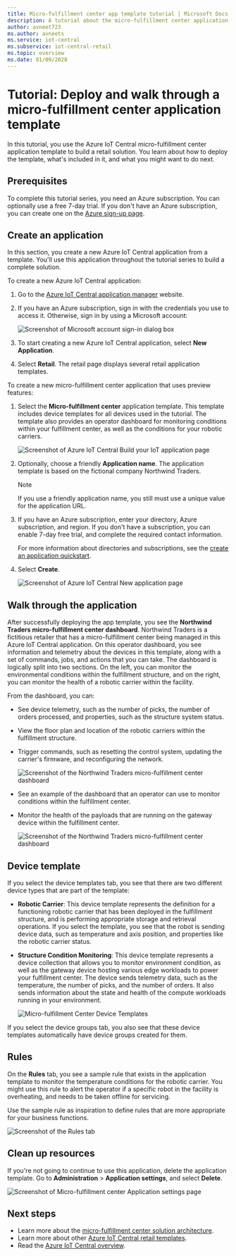 ```yaml
---
title: Micro-fulfillment center app template tutorial | Microsoft Docs
description: A tutorial about the micro-fulfillment center application template for Azure IoT Central
author: avneet723
ms.author: avneets 
ms.service: iot-central
ms.subservice: iot-central-retail
ms.topic: overview
ms.date: 01/09/2020
---
```


# Tutorial: Deploy and walk through a micro-fulfillment center application template

In this tutorial, you use the Azure IoT Central micro-fulfillment center application template to build a retail solution. You learn about how to deploy the template, what's included in it, and what you might want to do next.

## Prerequisites
To complete this tutorial series, you need an Azure subscription. You can optionally use a free 7-day trial. If you don't have an Azure subscription, you can create one on the [Azure sign-up page](https://aka.ms/createazuresubscription).

## Create an application 
In this section, you create a new Azure IoT Central application from a template. You'll use this application throughout the tutorial series to build a complete solution.

To create a new Azure IoT Central application:

1. Go to the [Azure IoT Central application manager](https://aka.ms/iotcentral) website.
1. If you have an Azure subscription, sign in with the credentials you use to access it. Otherwise, sign in by using a Microsoft account:

   ![Screenshot of Microsoft account sign-in dialog box](./media/tutorial-in-store-analytics-create-app-pnp/sign-in.png)

1. To start creating a new Azure IoT Central application, select **New Application**.

1. Select **Retail**.  The retail page displays several retail application templates.

To create a new micro-fulfillment center application that uses preview features:  
1. Select the **Micro-fulfillment center** application template. This template includes device templates for all devices used in the tutorial. The template also provides an operator dashboard for monitoring conditions within your fulfillment center, as well as the conditions for your robotic carriers. 

    ![Screenshot of Azure IoT Central Build your IoT application page](./media/tutorial-micro-fulfillment-center-app-pnp/iotc-retail-homepage-mfc.png)
    
1. Optionally, choose a friendly **Application name**. The application template is based on the fictional company Northwind Traders. 

    >[!NOTE]
    >If you use a friendly application name, you still must use a unique value for the application URL.

1. If you have an Azure subscription, enter your directory, Azure subscription, and region. If you don't have a subscription, you can enable 7-day free trial, and complete the required contact information.  

    For more information about directories and subscriptions, see the [create an application quickstart](../preview/quick-deploy-iot-central.md).

1. Select **Create**.

    ![Screenshot of Azure IoT Central New application page](./media/tutorial-micro-fulfillment-center-app-pnp/iotc-retail-create-app-mfc.png)

## Walk through the application 

After successfully deploying the app template, you see the **Northwind Traders micro-fulfillment center dashboard**. Northwind Traders is a fictitious retailer that has a micro-fulfillment center being managed in this Azure IoT Central application. On this operator dashboard, you see information and telemetry about the devices in this template, along with a set of commands, jobs, and actions that you can take. The dashboard is logically split into two sections. On the left, you can monitor the environmental conditions within the fulfillment structure, and on the right, you can monitor the health of a robotic carrier within the facility.  

From the dashboard, you can:
   * See device telemetry, such as the number of picks, the number of orders processed, and properties, such as the structure system status.  
   * View the floor plan and location of the robotic carriers within the fulfillment structure.
   * Trigger commands, such as resetting the control system, updating the carrier's firmware, and reconfiguring the network.

     ![Screenshot of the Northwind Traders micro-fulfillment center dashboard](./media/tutorial-micro-fulfillment-center-app-pnp/mfc-dashboard1.png)
   * See an example of the dashboard that an operator can use to monitor conditions within the fulfillment center. 
   * Monitor the health of the payloads that are running on the gateway device within the fulfillment center.    

     ![Screenshot of the Northwind Traders micro-fulfillment center dashboard](./media/tutorial-micro-fulfillment-center-app-pnp/mfc-dashboard2.png)

## Device template
If you select the device templates tab, you see that there are two different device types that are part of the template: 
   * **Robotic Carrier**: This device template represents the definition for a functioning robotic carrier that has been deployed in the fulfillment structure, and is performing appropriate storage and retrieval operations. If you select the template, you see that the robot is sending device data, such as temperature and axis position, and properties like the robotic carrier status. 
   * **Structure Condition Monitoring**: This device template represents a device collection that allows you to monitor environment condition, as well as the gateway device hosting various edge workloads to power your fulfillment center. The device sends telemetry data, such as the temperature, the number of picks, and the number of orders. It also sends information about the state and health of the compute workloads running in your environment. 

     ![Micro-fulfillment Center Device Templates](./media/tutorial-micro-fulfillment-center-app-pnp/device-templates.png)

If you select the device groups tab, you also see that these device templates automatically have device groups created for them.

## Rules
On the **Rules** tab, you see a sample rule that exists in the application template to monitor the temperature conditions for the robotic carrier. You might use this rule to alert the operator if a specific robot in the facility is overheating, and needs to be taken offline for servicing. 

Use the sample rule as inspiration to define rules that are more appropriate for your business functions.

![Screenshot of the Rules tab](./media/tutorial-micro-fulfillment-center-app-pnp/rules.png)

## Clean up resources

If you're not going to continue to use this application, delete the application template. Go to **Administration** > **Application settings**, and select **Delete**.

![Screenshot of Micro-fulfillment center Application settings page](./media/tutorial-micro-fulfillment-center-app-pnp/delete.png)

## Next steps
* Learn more about the [micro-fulfillment center solution architecture](./architecture-micro-fulfillment-center-pnp.md).
* Learn more about other [Azure IoT Central retail templates](./overview-iot-central-retail-pnp.md).
* Read the [Azure IoT Central overview](../preview/overview-iot-central.md).